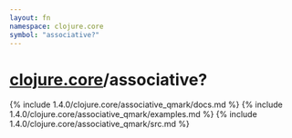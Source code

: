 ```yaml
---
layout: fn
namespace: clojure.core
symbol: "associative?"
---
```


# [clojure.core](../)/associative?

{% include 1.4.0/clojure.core/associative_qmark/docs.md %}
{% include 1.4.0/clojure.core/associative_qmark/examples.md %}
{% include 1.4.0/clojure.core/associative_qmark/src.md %}

